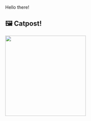 Hello there!



## 🖼️ Catpost!

<sub>
    <img src="https://cdn2.thecatapi.com/images/5ucGw6EwC.jpg" height="256">
</sub>

